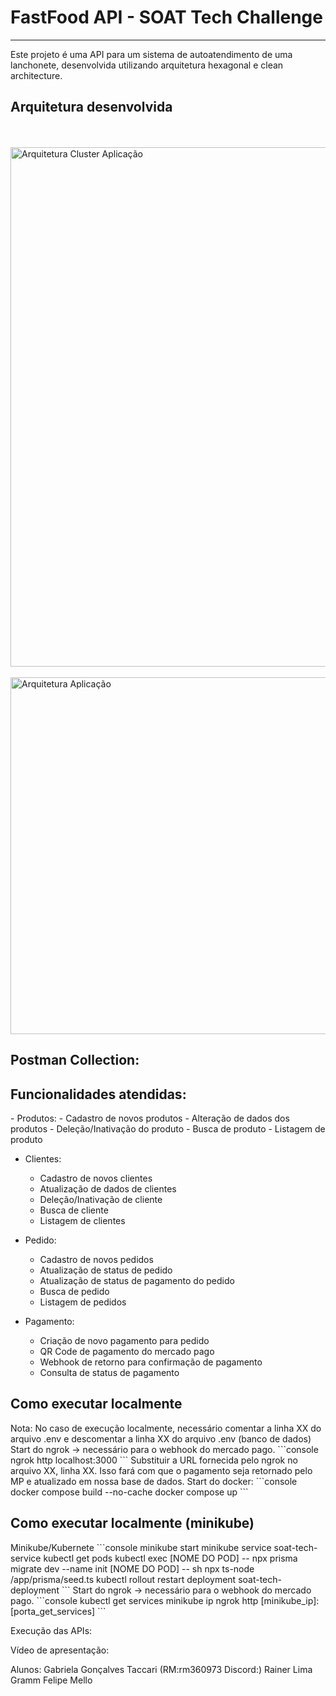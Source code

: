 # FastFood API - SOAT Tech Challenge
<hr>
Este projeto é uma API para um sistema de autoatendimento de uma lanchonete, desenvolvida utilizando arquitetura hexagonal e clean architecture.
<br>
<h2>Arquitetura desenvolvida</h2>
<br><br>
<img align="center" width="821" height="831" alt="Arquitetura Cluster Aplicação" src="https://github.com/user-attachments/assets/10df2e49-5607-4cf1-b8c8-6cba4c3f16db" />
<br><br>
<img align="center" width="761" height="571" alt="Arquitetura Aplicação" src="https://github.com/user-attachments/assets/b3072f35-9d00-493e-a2e7-7ddfcaf5a6a9" />

<h2>Postman Collection:</h2>

<h2>Funcionalidades atendidas:</h2>
- Produtos:
    - Cadastro de novos produtos
    - Alteração de dados dos produtos
    - Deleção/Inativação do produto
    - Busca de produto
    - Listagem de produto
      
- Clientes:
    - Cadastro de novos clientes
    - Atualização de dados de clientes
    - Deleção/Inativação de cliente
    - Busca de cliente
    - Listagem de clientes
 
- Pedido:
    - Cadastro de novos pedidos
    - Atualização de status de pedido
    - Atualização de status de pagamento do pedido
    - Busca de pedido
    - Listagem de pedidos
 
- Pagamento:
    - Criação de novo pagamento para pedido
    - QR Code de pagamento do mercado pago
    - Webhook de retorno para confirmação de pagamento
    - Consulta de status de pagamento
  
<h2>Como executar localmente</h2>
Nota: No caso de execução localmente, necessário comentar a linha XX do arquivo .env e descomentar a linha XX do arquivo .env (banco de dados)
Start do ngrok -> necessário para o webhook do mercado pago.
```console
ngrok http localhost:3000
```
Substituir a URL fornecida pelo ngrok no arquivo XX, linha XX. Isso fará com que o pagamento seja retornado pelo MP e atualizado em nossa base de dados.
Start do docker:
```console
docker compose build --no-cache
docker compose up
```

<h2>Como executar localmente (minikube)</h2>
Minikube/Kubernete
```console
minikube start
minikube service soat-tech-service
kubectl get pods
kubectl exec
[NOME DO POD] -- npx prisma migrate dev --name init
[NOME DO POD] -- sh
npx ts-node /app/prisma/seed.ts
kubectl rollout restart deployment soat-tech-deployment
```
Start do ngrok -> necessário para o webhook do mercado pago.
```console
kubectl get services
minikube ip
ngrok http [minikube_ip]:[porta_get_services]
```

Execução das APIs:

Vídeo de apresentação:


Alunos:
Gabriela Gonçalves Taccari (RM:rm360973 Discord:)
Rainer Lima Gramm
Felipe Mello 
